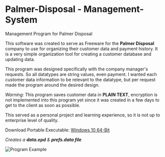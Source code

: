 # Palmer-Disposal - Management-System
Management Program for Palmer Disposal

This software was created to serve as Freeware for the **Palmer Disposal** company to use for organizing their customer data and payment history.
It is a very simple organization tool for creating a customer database and updating data.

This program was designed specifically with the company manager's requests. So all datatypes are string values, even payment.
I wanted each customer data information to be relevant to the datatype, but per request made the program around the desired design.

*Warning:* This program saves customer data in **PLAIN TEXT**, encryption is not implemented into this program yet since it was created in a few days to get to the client as soon as possible.

This served as a personal project and learning experience, so it is not up to enterprise level of quality.

Download Portable Executable: [Windows 10 64-Bit](https://drive.google.com/open?id=1CbAEY4IplDDHxoaBZWQGZnPuIByZuK6Z)

_Creates a **data.epd** & **prefs.data file**_

![Program Example](https://i.imgur.com/52Bp70b.jpg)
